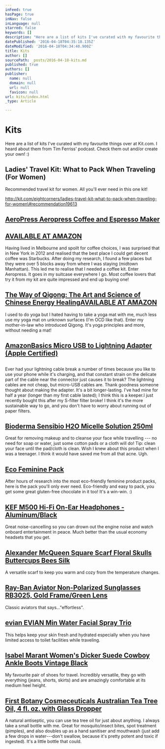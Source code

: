 ```yaml
---
inFeed: true
hasPage: true
inNav: false
inLanguage: null
starred: false
keywords: []
description: "Here are a list of kits I've curated with my favourite things over at Kit.com. I heard about them from Tim Ferriss' podcast. Check them out and/or create your own! :)"
datePublished: '2016-04-18T04:35:18.135Z'
dateModified: '2016-04-18T04:34:40.900Z'
title: Kits
author: []
sourcePath: _posts/2016-04-18-kits.md
published: true
authors: []
publisher:
  name: null
  domain: null
  url: null
  favicon: null
url: kits/index.html
_type: Article

---
```

# Kits

Here are a list of kits I've curated with my favourite things over at Kit.com. I heard about them from Tim Ferriss' podcast. Check them out and/or create your own! :)

## Ladies' Travel Kit: What to Pack When Traveling (For Women)

Recommended travel kit for women. All you'll ever need in this one kit!

http://kit.com/eightcorners/ladies-travel-kit-what-to-pack-when-traveling-for-women\#recommendation19613

## [AeroPress Aeropress Coffee and Espresso Maker][0]

## [AVAILABLE AT AMAZON ][0]

Having lived in Melbourne and spoilt for coffee choices, I was surprised that in New York in 2012 and realised that the best place I could get decent coffee was Starbucks. After doing my research, I found a few places but they were over 5 blocks away from where I was staying (midtown Manhattan). This led me to realise that I needed a coffee kit. Enter Aeropress. It goes in my suitcase everywhere I go. Most coffee lovers that try it from my kit are quite impressed and end up buying one!

## [The Way of Qigong: The Art and Science of Chinese Energy Healing][1][AVAILABLE AT AMAZON ][1]

I used to do yoga but I hated having to take a yoga mat with me, much less use my yoga mat on unknown surfaces (I'm OCD like that). Enter my mother-in-law who introduced Qigong. It's yoga principles and more, without needing a mat!

## 

## [AmazonBasics Micro USB to Lightning Adapter (Apple Certified)][2]

## 

Ever had your lightning cable break a number of times because you like to use your phone while it's charging, and that constant strain on the delicate part of the cable near the connector just causes it to break? The lightning cables are not cheap, but micro-USB cables are. Thank goodness someone thought about making the adapter. It's a bit longer-lasting. I've had mine for half a year (longer than my first cable lasted); I think this is a keeper.I just recently bought this after my S-filter filter broke! I think it's the more sustainable way to go, and you don't have to worry about running out of paper filters.

## 

## [Bioderma Sensibio H2O Micelle Solution 250ml][3]

Great for removing makeup and to cleanse your face while travelling --- no need for soap or water, just some cotton pads or a cloth will do! Tip: clean your face until the pad/cloth is clean. Wish I knew about this product when I was a teenager. I think it would have saved me from all that acne. Ugh.

## [Eco Feminine Pack][4]

After hours of research into the most eco-friendly feminine product packs, here is the pack you'll only ever need. Eco-friendly and easy to pack, you get some great gluten-free chocolate in it too! It's a win-win. :)

## [KEF M500 Hi-Fi On-Ear Headphones - Aluminum/Black][5]

Great noise-cancelling so you can drown out the engine noise and watch onboard entertainment in peace. Much better than the usual economy headsets that you get.

## [Alexander McQueen Square Scarf Floral Skulls Buttercups Bees Silk][6]

A versatile scarf to keep you warm and cozy from the temperature changes.

## [Ray-Ban Aviator Non-Polarized Sunglasses RB3025, Gold Frame/Green Lens][7]

Classic aviators that says..."effortless".

## [evian EVIAN Min Water Facial Spray Trio][8]

This helps keep your skin fresh and hydrated especially when you have limited access to toilet facilities while traveling.

## [Isabel Marant Women's Dicker Suede Cowboy Ankle Boots Vintage Black][9]

My favourite pair of shoes for travel. Incredibly versatile, they go with everything (jeans, shorts, skirts) and are amazingly comfortable at its medium heel height.

## [First Botany Cosmeceuticals Australian Tea Tree Oil, 4 fl. oz. with Glass Dropper][10]

A natural antiseptic, you can use tea tree oil for just about anything. I always take a small bottle with me. Great for mosquito/insect bites, spot treatment (pimples), and also doubles up as a hand sanitiser and mouthwash (just add a few drops in water---don't swallow, because it's pretty potent and toxic if ingested). It's a little bottle that could.

[0]: http://www.amazon.com/gp/product/B0047BIWSK?tag=eighcorn-20
[1]: http://www.amazon.com/gp/product/0345421094?tag=eighcorn-20
[2]: http://www.amazon.com/gp/product/B00M4QANB4?tag=eighcorn-20
[3]: http://www.amazon.com/gp/product/B003PAXM0W?tag=eighcorn-20
[4]: http://www.juju.com.au/eco-period-pack/
[5]: http://www.amazon.com/gp/product/B00CYBOUO0?tag=eighcorn-20
[6]: http://www.amazon.com/gp/product/B01EBBVI4U?tag=eighcorn-20
[7]: http://www.amazon.com/gp/product/B00080FK2U?tag=eighcorn-20
[8]: http://www.amazon.com/gp/product/B002BPY5O4?tag=eighcorn-20
[9]: http://www.amazon.com/gp/product/B017CXV3UI?tag=eighcorn-20
[10]: http://www.amazon.com/gp/product/B00ZF80T0I?tag=eighcorn-20